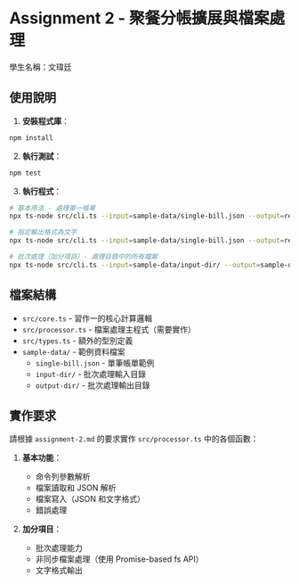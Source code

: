 # Assignment 2 - 聚餐分帳擴展與檔案處理

學生名稱：文瑋廷

## 使用說明

1. **安裝程式庫**：

```bash
npm install
```

2. **執行測試**：

```bash
npm test
```

3. **執行程式**：

```bash
# 基本用法 - 處理單一帳單
npx ts-node src/cli.ts --input=sample-data/single-bill.json --output=result.json

# 指定輸出格式為文字
npx ts-node src/cli.ts --input=sample-data/single-bill.json --output=result.txt --format=text

# 批次處理（加分項目）- 處理目錄中的所有檔案
npx ts-node src/cli.ts --input=sample-data/input-dir/ --output=sample-data/output-dir/ --format=json
```

## 檔案結構

- `src/core.ts` - 習作一的核心計算邏輯
- `src/processor.ts` - 檔案處理主程式（需要實作）
- `src/types.ts` - 額外的型別定義
- `sample-data/` - 範例資料檔案
  - `single-bill.json` - 單筆帳單範例
  - `input-dir/` - 批次處理輸入目錄
  - `output-dir/` - 批次處理輸出目錄

## 實作要求

請根據 `assignment-2.md` 的要求實作 `src/processor.ts` 中的各個函數：

1. **基本功能**：

   - 命令列參數解析
   - 檔案讀取和 JSON 解析
   - 檔案寫入（JSON 和文字格式）
   - 錯誤處理

2. **加分項目**：
   - 批次處理能力
   - 非同步檔案處理（使用 Promise-based fs API）
   - 文字格式輸出
